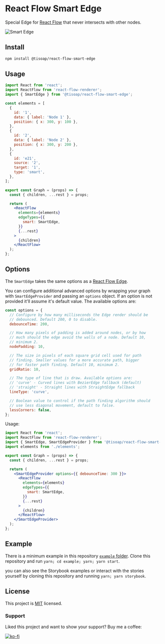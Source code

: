# React Flow Smart Edge

Special Edge for [React Flow](https://github.com/wbkd/react-flow) that never intersects with other nodes.

![Smart Edge](https://raw.githubusercontent.com/tisoap/react-flow-smart-edge/main/.github/images/example.gif)

## Install

```bash
npm install @tisoap/react-flow-smart-edge
```

## Usage

```jsx
import React from 'react';
import ReactFlow from 'react-flow-renderer';
import { SmartEdge } from '@tisoap/react-flow-smart-edge';

const elements = [
  {
    id: '1',
    data: { label: 'Node 1' },
    position: { x: 300, y: 100 },
  },
  {
    id: '2',
    data: { label: 'Node 2' },
    position: { x: 300, y: 200 },
  },
  {
    id: 'e21',
    source: '2',
    target: '1',
    type: 'smart',
  },
];

export const Graph = (props) => {
  const { children, ...rest } = props;

  return (
    <ReactFlow
      elements={elements}
      edgeTypes={{
        smart: SmartEdge,
      }}
      {...rest}
    >
      {children}
    </ReactFlow>
  );
};
```

## Options

The `SmartEdge` takes the same options as a [React Flow Edge](https://reactflow.dev/docs/api/edges/).

You can configure additional advanced options by wrapping your graph with `SmartEdgeProvider` and passing an `options` object. If an option is not provided it'll assume it's default value. The available options are:

```js
const options = {
  // Configure by how many milliseconds the Edge render should be
  // debounced. Default 200, 0 to disable.
  debounceTime: 200,

  // How many pixels of padding is added around nodes, or by how
  // much should the edge avoid the walls of a node. Default 10,
  // minimum 2.
  nodePadding: 10,

  // The size in pixels of each square grid cell used for path
  // finding. Smaller values for a more accurate path, bigger
  // for faster path finding. Default 10, minimum 2.
  gridRatio: 10,

  // The type of line that is draw. Available options are:
  // 'curve' - Curved lines with BezierEdge fallback (default)
  // 'straight' - Straight lines with StraightEdge fallback
  lineType: 'curve',

  // Boolean value to control if the path finding algorithm should
  // use less diagonal movement, default to false.
  lessCorners: false,
};
```

Usage:

```jsx
import React from 'react';
import ReactFlow from 'react-flow-renderer';
import { SmartEdge, SmartEdgeProvider } from '@tisoap/react-flow-smart-edge';
import elements from './elements';

export const Graph = (props) => {
  const { children, ...rest } = props;

  return (
    <SmartEdgeProvider options={{ debounceTime: 300 }}>
      <ReactFlow
        elements={elements}
        edgeTypes={{
          smart: SmartEdge,
        }}
        {...rest}
      >
        {children}
      </ReactFlow>
    </SmartEdgeProvider>
  );
};
```

## Example

There is a minimum example in this repository [`example` folder](https://github.com/tisoap/react-flow-smart-edge/tree/main/example). Clone this repository and run `yarn; cd example; yarn; yarn start`.

you can also see the Storybook examples or interact with the stories yourself by cloning this repository and running `yarn; yarn storybook`.

## License

This project is [MIT](https://github.com/tisoap/react-flow-smart-edge/blob/main/LICENSE) licensed.

### Support

Liked this project and want to show your support? Buy me a coffee:

[![ko-fi](https://ko-fi.com/img/githubbutton_sm.svg)](https://ko-fi.com/J3J472RAJ)
